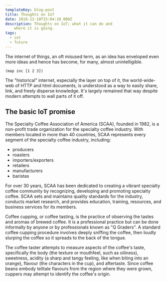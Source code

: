 ```yaml
---
templateKey: blog-post
title: Thoughts on IoT
date: 2018-12-10T15:04:10.000Z
description: Thoughts on IoT; what it can do and
    where it is going.
tags:
  - iot
  - future
---
```


The internet of things, an oft misused term, as an idea has enveloped even more ideas and hence has become, for many, almost unintelligible.

```
(map inc [1 2 3])
```

The "historical" internet, especially the layer on top of it, the world-wide-web of HTTP and html documents, is understood as a way to easily share, link, and freely disperse knowledge. It's largely remained that way despite modern attempts to wall parts of it off.

## The basic IoT promise

The Specialty Coffee Association of America (SCAA), founded in 1982, is a non-profit trade organization for the specialty coffee industry. With members located in more than 40 countries, SCAA represents every segment of the specialty coffee industry, including:

* producers
* roasters
* importers/exporters
* retailers
* manufacturers
* baristas

For over 30 years, SCAA has been dedicated to creating a vibrant specialty coffee community by recognizing, developing and promoting specialty coffee. SCAA sets and maintains quality standards for the industry, conducts market research, and provides education, training, resources, and business services for its members.

Coffee cupping, or coffee tasting, is the practice of observing the tastes and aromas of brewed coffee. It is a professional practice but can be done informally by anyone or by professionals known as "Q Graders". A standard coffee cupping procedure involves deeply sniffing the coffee, then loudly slurping the coffee so it spreads to the back of the tongue.

The coffee taster attempts to measure aspects of the coffee's taste, specifically the body (the texture or mouthfeel, such as oiliness), sweetness, acidity (a sharp and tangy feeling, like when biting into an orange), flavour (the characters in the cup), and aftertaste. Since coffee beans embody telltale flavours from the region where they were grown, cuppers may attempt to identify the coffee's origin.
